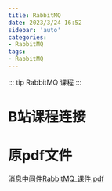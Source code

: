 ```yaml
---
title: RabbitMQ
date: 2023/3/24 16:52
sidebar: 'auto'
categories:
- RabbitMQ
tags:
- RabbitMQ
---
```


::: tip
RabbitMQ
课程
:::

# B站课程连接

[B站连接]: https://www.bilibili.com/video/BV1cb4y1o7zz/?p=3&amp;spm_id_from=pageDriver&amp;vd_source=3f8530aeb8af193461db7e5afc1359eb

# 原pdf文件

 [消息中间件RabbitMQ_课件.pdf](.README_images\消息中间件RabbitMQ_课件.pdf) 
